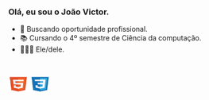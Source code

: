 ### Olá, eu sou o João Victor.

- 🔭 Buscando oportunidade profissional.
- 📚 Cursando o 4º semestre de Ciência da computação.
- 🧑🏿‍🦱 Ele/dele.

##

<div style="display: inline_block"><br>
  <img align="center" alt="Rafa-HTML" height="30" width="40" src="https://raw.githubusercontent.com/devicons/devicon/master/icons/html5/html5-original.svg">
  <img align="center" alt="Rafa-CSS" height="30" width="40" src="https://raw.githubusercontent.com/devicons/devicon/master/icons/css3/css3-original.svg">
</div>
